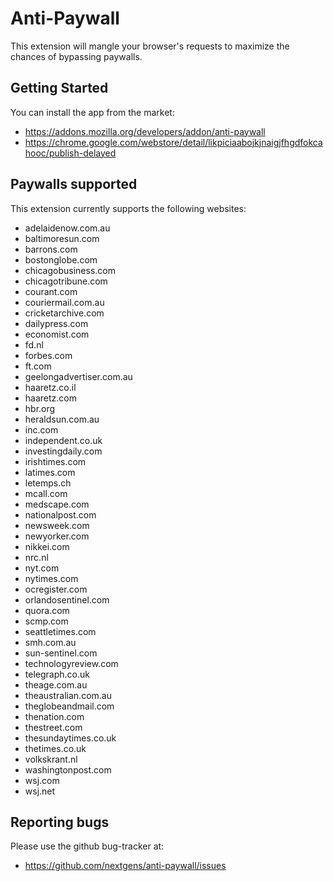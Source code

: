 # Anti-Paywall

This extension will mangle your browser's requests to maximize the chances of bypassing paywalls.

## Getting Started

You can install the app from the market:
* https://addons.mozilla.org/developers/addon/anti-paywall
* https://chrome.google.com/webstore/detail/likpiciaabojkjnaigjfhgdfokcahooc/publish-delayed

## Paywalls supported

This extension currently supports the following websites:
* adelaidenow.com.au
* baltimoresun.com
* barrons.com
* bostonglobe.com
* chicagobusiness.com
* chicagotribune.com
* courant.com
* couriermail.com.au
* cricketarchive.com
* dailypress.com
* economist.com
* fd.nl
* forbes.com
* ft.com
* geelongadvertiser.com.au
* haaretz.co.il
* haaretz.com
* hbr.org
* heraldsun.com.au
* inc.com
* independent.co.uk
* investingdaily.com
* irishtimes.com
* latimes.com
* letemps.ch
* mcall.com
* medscape.com
* nationalpost.com
* newsweek.com
* newyorker.com
* nikkei.com
* nrc.nl
* nyt.com
* nytimes.com
* ocregister.com
* orlandosentinel.com
* quora.com
* scmp.com
* seattletimes.com
* smh.com.au
* sun-sentinel.com
* technologyreview.com
* telegraph.co.uk
* theage.com.au
* theaustralian.com.au
* theglobeandmail.com
* thenation.com
* thestreet.com
* thesundaytimes.co.uk
* thetimes.co.uk
* volkskrant.nl
* washingtonpost.com
* wsj.com
* wsj.net

## Reporting bugs

Please use the github bug-tracker at:
* https://github.com/nextgens/anti-paywall/issues
